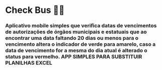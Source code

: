 <h1>
  Check Bus 🚏🚐
</h1>

<h3>
  Aplicativo mobile simples que verifica datas de vencimentos de autorizações de órgãos municipais e estatuais que ao encontrar uma data faltando 20 dias ou menos para o vencimento altera o indicador de verde para amarelo, caso a data de vencimento for a mesma do dia atual   é alterado o status para vermelho. APP SIMPLES PARA SUBSTITUIR PLANILHAS EXCEL 
</h3>
